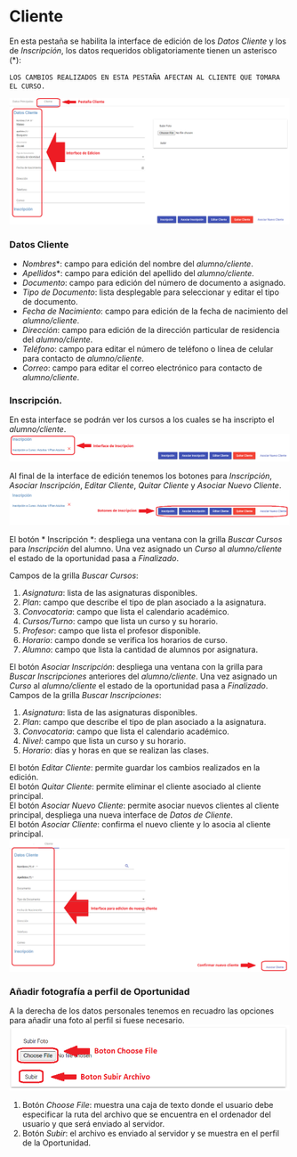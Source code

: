 # Cliente

En esta pestaña se habilita la interface de edición de los *Datos Cliente* y los de *Inscripción*, los datos requeridos obligatoriamente tienen un asterisco (*):

~~~
LOS CAMBIOS REALIZADOS EN ESTA PESTAÑA AFECTAN AL CLIENTE QUE TOMARA EL CURSO.
~~~

![Cliente Oportunidad](img/cliente_oportunidad.png)

### Datos Cliente

-	*Nombres**: campo para edición del nombre del *alumno/cliente*.
-	*Apellidos**: campo para edición del apellido del *alumno/cliente*.
-	*Documento*: campo para edición del número de documento a asignado.
-	*Tipo de Documento*: lista desplegable para seleccionar y editar el tipo de documento.
-	*Fecha de Nacimiento*: campo para edición de la fecha de nacimiento del *alumno/cliente*.
-	*Dirección*: campo para edición de la dirección particular de residencia del *alumno/cliente*.
-	*Teléfono*: campo para editar el número de teléfono o línea de celular para contacto de *alumno/cliente*.
-	*Correo*: campo para editar el correo electrónico para contacto de *alumno/cliente*.

### Inscripción.

En esta interface se podrán ver los cursos a los cuales se ha inscripto el *alumno/cliente*.  
![Inscripción Curso](img/inscripcion_curso.png)

Al final de la interface de edición tenemos los botones para *Inscripción*, *Asociar Inscripción*, *Editar Cliente*, *Quitar Cliente* y *Asociar Nuevo Cliente*.  
![Botones Inscripción](img/botones_inscripcion.png)

El botón * Inscripción *: despliega una ventana con la grilla *Buscar Cursos* para *Inscripción* del alumno.  Una vez asignado un *Curso* al *alumno/cliente* el estado de la oportunidad pasa a *Finalizado*.

Campos de la grilla *Buscar Cursos*: 

1.	*Asignatura*: lista de las asignaturas disponibles.
2.	*Plan*: campo que describe el tipo de plan asociado a la asignatura.
3.	*Convocatoria*: campo que lista el calendario académico.
4.	*Cursos/Turno*: campo que lista un curso y su horario.
5.	*Profesor*: campo que lista el profesor disponible.
6.	*Horario*: campo donde se verifica los horarios de curso.
7.	*Alumno*: campo que lista la cantidad de alumnos por asignatura.

El botón *Asociar Inscripción*: despliega una ventana con la grilla para *Buscar Inscripciones* anteriores del *alumno/cliente*.  Una vez asignado un *Curso* al *alumno/cliente* el estado de la oportunidad pasa a *Finalizado*.
Campos de la grilla *Buscar Inscripciones*:

1.	*Asignatura*: lista de las asignaturas disponibles.
2.	*Plan*: campo que describe el tipo de plan asociado a la asignatura.
3.	*Convocatoria*: campo que lista el calendario académico.
4.	*Nivel*: campo que lista un curso y su horario.
5.	*Horario*: días y horas en que se realizan las clases.

El botón *Editar Cliente*: permite guardar los cambios realizados en la edición.  
El botón *Quitar Cliente*: permite eliminar el cliente asociado al cliente principal.  
El botón *Asociar Nuevo Cliente*: permite asociar nuevos clientes al cliente principal, despliega una nueva interface de *Datos de Cliente*.  
El botón *Asociar Cliente*: confirma el nuevo cliente y lo asocia al cliente principal.  
![Ventana Edición Estado](img/ventana_edicion_estado.png)

### Añadir fotografía a perfil de Oportunidad

A la derecha de los datos personales tenemos en recuadro las opciones para añadir una foto al perfil si fuese necesario.
![Ventana Foto Perfil](img/ventana_foto_perfil.png)

1.	Botón *Choose File*: muestra una caja de texto donde el usuario debe especificar la ruta del archivo que se encuentra en el ordenador del usuario y que será enviado al servidor.  
2.	Botón *Subir*: el archivo es enviado al servidor y se muestra en el perfil de la Oportunidad.
